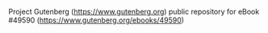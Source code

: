 Project Gutenberg (https://www.gutenberg.org) public repository for eBook #49590 (https://www.gutenberg.org/ebooks/49590)
